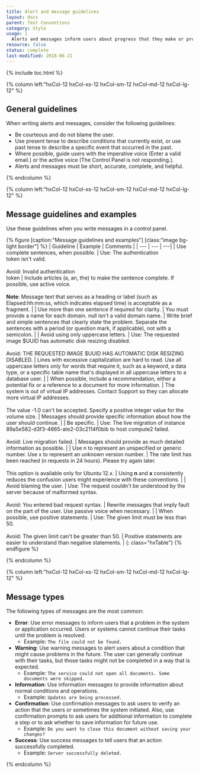 ```yaml
---
title: Alert and message guidelines
layout: docs
parent: Text Conventions
category: Style
usage: |
  Alerts and messages inform users about progress that they make or problems that they encounter in the UI. They must be clearly written, be free from grammar and punctuation problems, and follow the style and terminology for guidelines in this section. Users gain understanding from the content of the messages (text, icons, color) as well as the context (where on the screen and when in the user flow the messages appear). So users can recover quickly, alerts and messages should provide essential information to help them understand and address issues.
resource: false
status: complete
last-modified: 2018-06-21
---
```


{% include toc.html %}

<section class="static-section"  markdown="1">

<div class="hxRow" markdown="1">

{% column left:"hxCol-12 hxCol-xs-12 hxCol-sm-12 hxCol-md-12 hxCol-lg-12" %}

## General guidelines

When writing alerts and messages, consider the following guidelines:

- Be courteous and do not blame the user.
- Use present tense to describe conditions that currently exist, or use past tense to describe a specific event that occurred in the past.
- Where possible, guide users with the imperative voice (Enter a valid email.) or the active voice (The Control Panel is not responding.).
- Alerts and messages must be short, accurate, complete, and helpful.

{% endcolumn %}

</div>

</section>

<section class="static-section"  markdown="1">

<div class="hxRow" markdown="1">

{% column left:"hxCol-12 hxCol-xs-12 hxCol-sm-12 hxCol-md-12 hxCol-lg-12" %}

## Message guidelines and examples

Use these guidelines when you write messages in a control panel.

{% figure [caption:"Message guidelines and examples"] [class:"image bg-light border"] %}
| Guideline | Example  | Comments |
| --- | --- | ---|
| Use complete sentences, when possible. | Use: The authentication <br/>token isn't valid. <br/> <br/>Avoid: Invalid authentication <br/>token | Include articles (a, an, the) to make the sentence complete. If possible, use active voice. <br/> <br/>**Note**: Message text that serves as a heading or label (such as Elapsed:hh:mm:ss, which indicates elapsed time) is acceptable as a fragment. |
| Use more than one sentence if required for clarity. | You must provide a name for each domain. null isn't a valid domain name. | Write brief and simple sentences that clearly state the problem. Separate the sentences with a period (or question mark, if applicable), not with a semicolon. |
| Avoid using only uppercase letters. | Use: The requested image $UUID has automatic disk resizing disabled. <br/> <br/>Avoid: THE REQUESTED IMAGE $UUID HAS AUTOMATIC DISK RESIZING DISABLED. | Lines with excessive capitalization are hard to read. Use all uppercase letters only for words that require it, such as a keyword, a data type, or a specific table name that's displayed in all uppercase letters to a database user. |
| When possible, include a recommendation, either a potential fix or a reference to a document for more information. | The system is out of virtual IP addresses. Contact Support so they can allocate more virtual IP addresses. <br/> <br/>The value -1.0 can't be accepted. Specify a positive integer value for the volume size. | Messages should provide specific information about how the user should continue. |
| Be specific. | Use: The live migration of instance 89a5e582-d3f3-4665-ate2-03c2114f0bib to host compute2 failed.<br/> <br/>Avoid: Live migration failed. | Messages should provide as much detailed information as possible. |
| Use n to represent an unspecified or generic number. Use x to represent an unknown version number. | The rate limit has been reached (n requests in 24 hours). Please try again later. <br/> <br/>This option is available only for Ubuntu 12.x. | Using **n** and **x** consistently reduces the confusion users might experience with these conventions. |
| Avoid blaming the user. | Use: The request couldn't be understood by the server because of malformed syntax. <br/> <br/>Avoid: You entered bad request syntax. | Rewrite messages that imply fault on the part of the user. Use passive voice when necessary. |
| When possible, use positive statements. | Use: The given limit must be less than 50. <br/> <br/>Avoid: The given limit can't be greater than 50. | Positive statements are easier to understand than negative statements. |
{: class="hxTable"}
{% endfigure %}

{% endcolumn %}

</div>

</section>

<section class="static-section"  markdown="1">

<div class="hxRow" markdown="1">

{% column left:"hxCol-12 hxCol-xs-12 hxCol-sm-12 hxCol-md-12 hxCol-lg-12" %}

## Message types

The following types of messages are the most common:

- **Error**: Use error messages to inform users that a problem in the system or application occurred. Users or systems cannot continue their tasks until the problem is resolved.
  - Example: `The file could not be found.`
- **Warning**: Use warning messages to alert users about a condition that might cause problems in the future. The user can generally continue with their tasks, but those tasks might not be completed in a way that is expected.
  - Example: `The service could not open all documents. Some documents were skipped.`
- **Information**: Use information messages to provide information about normal conditions and operations.
  - Example: `Updates are being processed.`
- **Confirmation**: Use confirmation messages to ask users to verify an action that the users or sometimes the system initiated. Also, use confirmation prompts to ask users for additional information to complete a step or to ask whether to save information for future use.
  - Example: `Do you want to close this document without saving your changes?`
- **Success**: Use success messages to tell users that an action successfully completed.
  - Example: `Server successfully deleted.`

{% endcolumn %}

</div>

</section>
